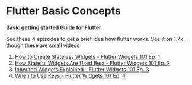 # Flutter Basic Concepts

**Basic getting started Guide for Flutter**

See these 4 episodes to get a brief idea how flutter works.
See it on 1.7x , though these are small videos

1. [How to Create Stateless Widgets - Flutter Widgets 101 Ep. 1](https://youtu.be/wE7khGHVkYY)
2. [How Stateful Widgets Are Used Best - Flutter Widgets 101 Ep. 2](https://youtu.be/AqCMFXEmf3w)
3. [Inherited Widgets Explained - Flutter Widgets 101 Ep. 3](https://youtu.be/Zbm3hjPjQMk)
4. [When to Use Keys - Flutter Widgets 101 Ep. 4](https://youtu.be/kn0EOS-ZiIc)

